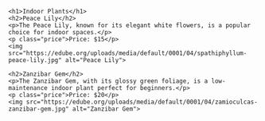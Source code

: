 <!DOCTYPE html>
<html lang="en">
<head>
       <meta charset="UTF-8">
   <meta name="viewport" content="width=device-width, initial-scale=1.0">
   <title>Indoor Plants</title>
   <meta name="description" content="Explore a variety of indoor plants for your home or office">
  
    <h1>Indoor Plants</h1>
    <h2>Peace Lily</h2>
    <p>The Peace Lily, known for its elegant white flowers, is a popular choice for indoor spaces.</p>
    <p class="price">Price: $15</p>
    <img src="https://edube.org/uploads/media/default/0001/04/spathiphyllum-peace-lily.jpg" alt="Peace Lily">
   
    <h2>Zanzibar Gem</h2>
    <p>The Zanzibar Gem, with its glossy green foliage, is a low-maintenance indoor plant perfect for beginners.</p>
    <p class="price">Price: $20</p>
    <img src="https://edube.org/uploads/media/default/0001/04/zamioculcas-zanzibar-gem.jpg" alt="Zanzibar Gem">
</body>
</html>
